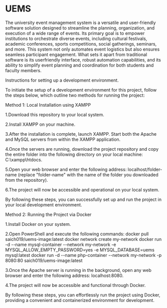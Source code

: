 # UEMS

The university event management system is a versatile and user-friendly software solution designed to streamline the planning, organization, and execution of a wide range of events. Its primary goal is to empower institutions to orchestrate diverse events, including cultural festivals, academic conferences, sports competitions, social gatherings, seminars, and more. This system not only automates event logistics but also ensures seamless participant engagement. What sets it apart from traditional software is its userfriendly interface, robust automation capabilities, and its ability to simplify event planning and coordination for both students and faculty members.

Instructions for setting up a development environment.

To initiate the setup of a development environment for this project, follow the steps below, which outline two methods for running the project:

Method 1: Local Installation using XAMPP

1.Download this repository to your local system.

2.Install XAMPP on your machine.

3.After the installation is complete, launch XAMPP. Start both the Apache and MySQL servers from within the XAMPP application.

4.Once the servers are running, download the project repository and copy the entire folder into the following directory on your local machine: C:\xampp\htdocs\.

5.Open your web browser and enter the following address: localhost/folder-name (replace "folder-name" with the name of the folder you downloaded from the repository).

6.The project will now be accessible and operational on your local system.

By following these steps, you can successfully set up and run the project in your local development environment.

Method 2: Running the Project via Docker

1.Install Docker on your system.

2.Open PowerShell and execute the following commands:
docker pull saich019/uems-image:latest
docker network create my-network
docker run -d --name mysql-container --network my-network -e MYSQL_ALLOW_EMPTY_PASSWORD=yes -e MYSQL_DATABASE=uems mysql:latest
docker run -d --name php-container --network my-network -p 8080:80 saich019/uems-image:latest

3.Once the Apache server is running in the background, open any web browser and enter the following address: localhost:8080.

4.The project will now be accessible and functional through Docker.

By following these steps, you can effortlessly run the project using Docker, providing a convenient and containerized environment for development.
